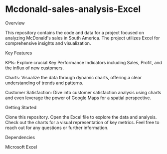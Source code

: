 # Mcdonald-sales-analysis-Excel


Overview

This repository contains the code and data for a project focused on analyzing McDonald's sales in South America. The project utilizes Excel for comprehensive insights and visualization.

Key Features

KPIs: Explore crucial Key Performance Indicators including Sales, Profit, and the influx of new customers.

Charts: Visualize the data through dynamic charts, offering a clear understanding of trends and patterns.

Customer Satisfaction: Dive into customer satisfaction analysis using charts and even leverage the power of Google Maps for a spatial perspective.

Getting Started

Clone this repository.
Open the Excel file to explore the data and analysis.
Check out the charts for a visual representation of key metrics.
Feel free to reach out for any questions or further information.

Dependencies

Microsoft Excel
